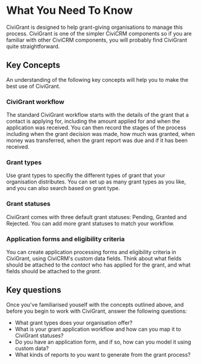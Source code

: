 What You Need To Know
=====================

CiviGrant is designed to help grant-giving organisations to manage this
process. CiviGrant is one of the simpler CiviCRM components so if you
are familiar with other CiviCRM components, you will probably find
CiviGrant quite straightforward.

Key Concepts
------------

An understanding of the following key concepts will help you to make the
best use of CiviGrant. 

### CiviGrant workflow

The standard CiviGrant workflow starts with the details of the grant
that a contact is applying for, including the amount applied for and
when the application was received. You can then record the stages of the
process including when the grant decision was made, how much was
granted, when money was transferred, when the grant report was due and
if it has been received.

### Grant types

Use grant types to specifiy the different types of grant that your
organisation distributes. You can set up as many grant types as you
like, and you can also search based on grant type.

### Grant statuses

CiviGrant comes with three default grant statuses: Pending, Granted and
Rejected. You can add more grant statuses to match your workflow.

### Application forms and eligibility criteria

You can create application processing forms and eligibility criteria in
CiviGrant, using CiviCRM's custom data fields. Think about what fields
should be attached to the *contact* who has applied for the grant, and
what fields should be attached to the *grant*.

Key questions
-------------

Once you've familiarised youself with the concepts outlined above, and
before you begin to work with CiviGrant, answer the following questions:

-   What grant types does your organisation offer?
-   What is your grant application workflow and how can you map it to
    CiviGrant statuses?
-   Do you have an application form, and if so, how can you model it
    using custom data?
-   What kinds of reports to you want to generate from the grant
    process?


